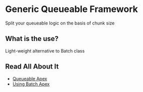 # Generic Queueable Framework

Split your queueable logic on the basis of chunk size

## What is the use?

Light-weight alternative to Batch class

## Read All About It

- [Queueable Apex](https://developer.salesforce.com/docs/atlas.en-us.apexcode.meta/apexcode/apex_queueing_jobs.htm)
- [Using Batch Apex](https://developer.salesforce.com/docs/atlas.en-us.apexcode.meta/apexcode/apex_batch_interface.htm)
